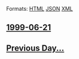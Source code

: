
Formats: [HTML](1999/06/21/index.html)  [JSON](1999/06/21/index.json)  [XML](1999/06/21/index.xml)  

## [1999-06-21](/news/1999/06/21/index.md)

## [Previous Day...](/news/1999/06/20/index.md)

